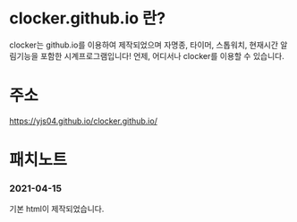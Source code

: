 # clocker.github.io 란?
clocker는 github.io를 이용하여 제작되었으며 자명종, 타이머, 스톱워치, 현재시간 알림기능을 포함한 시계프로그램입니다! 언제, 어디서나 clocker를 이용할 수 있습니다.

# 주소
https://yjs04.github.io/clocker.github.io/

# 패치노트
### 2021-04-15
기본 html이 제작되었습니다.
